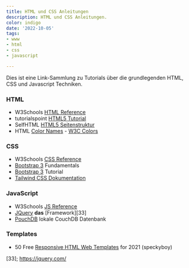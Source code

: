 ```yaml
---
title: HTML und CSS Anleitungen
description: HTML und CSS Anleitungen.
color: indigo
date: '2022-10-05'
tags:
- www
- html
- css
- javascript

---
```

Dies ist eine Link-Sammlung zu Tutorials über die grundlegenden HTML,
CSS und Javascript Techniken.

### HTML

- W3Schools [HTML Reference][1]
- tutorialspoint [HTML5 Tutorial][2]
- SelfHTML [HTML5 Seitenstruktur][3]
- HTML [Color Names][9] - [W3C Colors][10]

### CSS

- W3Schools [CSS Reference][11]
- [Bootstrap 3][12] Fundamentals
- [Bootstrap 3][14] Tutorial 
- [Tailwind CSS Dokumentation][13]

### JavaScript

- W3Schools [JS Reference][21]
- [JQuery][31] **das** [Framework][33] 
- [PouchDB][32] lokale CouchDB Datenbank

### Templates

- 50 Free [Responsive HTML Web Templates][41] for 2021 (speckyboy)


[1]: <https://www.w3schools.com/tags/default.asp> "W3School HTML Reference"
[2]: <https://www.tutorialspoint.com/html5/index.htm> "HTML 5 Tutorial"
[3]: <https://wiki.selfhtml.org/wiki/HTML/Tutorials/HTML5-Seitenstrukturierung> "SelfHTML HTML5 Seitenstruktur"
[9]: <https://www.computerhope.com/htmcolor.htm>
[10]: <https://www.computerhope.com/jargon/w/w3c-color-names.htm>

[11]: <https://www.w3schools.com/css/default.asp>
[12]: <https://getbootstrap.com/docs/3.3/css/> "Bootstrap 3 Fundamentals"
[13]: <https://tailwindcss.com/docs> "Tailwind Dokumentation"
[14]: <https://www.tutorialspoint.com/bootstrap/index.htm>
[21]: <https://www.w3schools.com/jsref/default.asp>

[31]: <https://jquery.com/download/> ""
[32]: <https://pouchdb.com/download.html> ""
[33]; <https://jquery.com/>

[41]: <https://speckyboy.com/free-responsive-html5-web-templates/> "50 Free Responsive HTML Web Templates for 2021"
